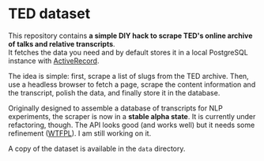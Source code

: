 
# TED dataset

This repository contains **a simple DIY hack to scrape TED's online archive of talks and relative transcripts**.  
It fetches the data you need and by default stores it in a local PostgreSQL instance with [ActiveRecord](https://github.com/rails/rails/tree/main/activerecord).  
  
The idea is simple: first, scrape a list of slugs from the TED archive. Then, use a headless browser to fetch a page, scrape the content information and the transcript, polish the data, and finally store it in the database.
  
Originally designed to assemble a database of transcripts for NLP experiments, the scraper is now in a **stable alpha state**. It is currently under refactoring, though. The API looks good (and works well) but it needs some refinement ([WTFPL](https://leone.gdn/wtfpl)). I am still working on it.  
  
A copy of the dataset is available in the `data` directory.
